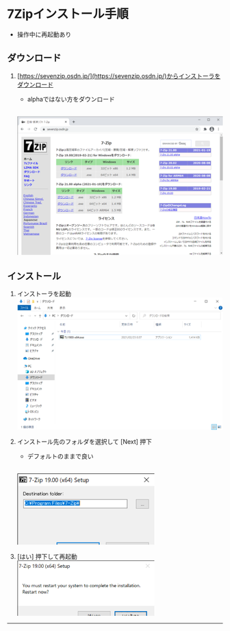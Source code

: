 # 7Zipインストール手順
- 操作中に再起動あり

## ダウンロード
1. [https://sevenzip.osdn.jp/](https://sevenzip.osdn.jp/)からインストーラをダウンロード
    - alphaではない方をダウンロード

    <br /><img src="./img/01_download/01.png" width="480px">

## インストール
1. インストーラを起動
    <br /><img src="./img/02_install/01.png" width="480px">
1. インストール先のフォルダを選択して [Next] 押下
    - デフォルトのままで良い

    <br /><img src="./img/02_install/02.png" width="320px">
1. [はい] 押下して再起動
    <br /><img src="./img/02_install/03.png" width="320px">

***
